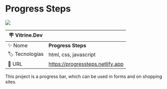 # Progress Steps

![](https://user-images.githubusercontent.com/72042885/206816921-95bde603-b673-4a5e-bc85-73f5b891ee08.JPG#vitrinedev)

| :placard: Vitrine.Dev |     |
| -------------  | --- |
| :sparkles: Nome        | **Progress Steps**
| :label: Tecnologias | html, css, javascript
| :rocket: URL         | https://progressteps.netlify.app

This project is a progress bar, which can be used in forms and on shopping sites.
